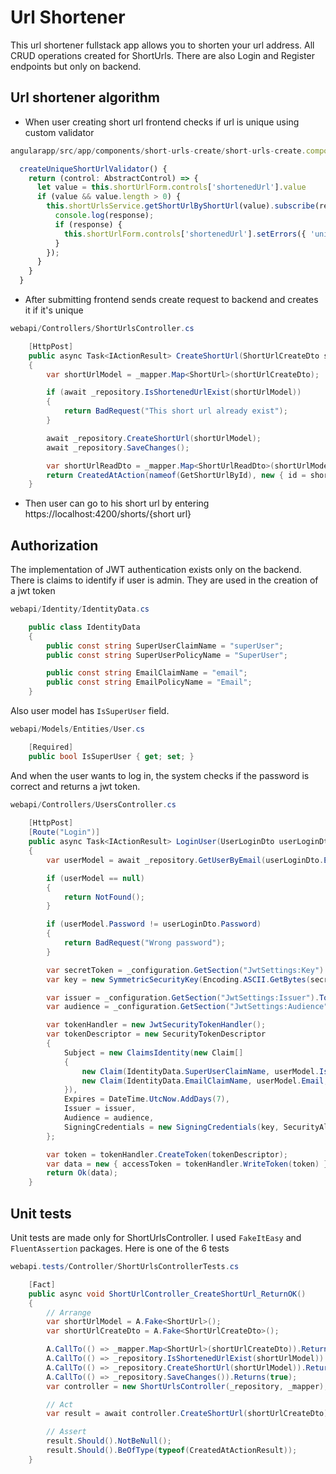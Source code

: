 # Url Shortener
This url shortener fullstack app allows you to shorten your url address. All CRUD operations created for ShortUrls. There are also Login and Register endpoints but only on backend.

## Url shortener algorithm
* When user creating short url frontend checks if url is unique using custom validator
```ts
angularapp/src/app/components/short-urls-create/short-urls-create.component.ts

  createUniqueShortUrlValidator() {
    return (control: AbstractControl) => {
      let value = this.shortUrlForm.controls['shortenedUrl'].value
      if (value && value.length > 0) {
        this.shortUrlsService.getShortUrlByShortUrl(value).subscribe(response => {
          console.log(response);
          if (response) {
            this.shortUrlForm.controls['shortenedUrl'].setErrors({ 'unique_error': 'Short url must be unique' });
          }
        });
      }
    }
  }
```
* After submitting frontend sends create request to backend and creates it if it's unique

```c#
webapi/Controllers/ShortUrlsController.cs

    [HttpPost]
    public async Task<IActionResult> CreateShortUrl(ShortUrlCreateDto shortUrlCreateDto)
    {
        var shortUrlModel = _mapper.Map<ShortUrl>(shortUrlCreateDto);

        if (await _repository.IsShortenedUrlExist(shortUrlModel))
        {
            return BadRequest("This short url already exist");
        }

        await _repository.CreateShortUrl(shortUrlModel);
        await _repository.SaveChanges();

        var shortUrlReadDto = _mapper.Map<ShortUrlReadDto>(shortUrlModel);
        return CreatedAtAction(nameof(GetShortUrlById), new { id = shortUrlReadDto.Id }, shortUrlReadDto);
    }
```

* Then user can go to his short url by entering https://localhost:4200/shorts/{short url}

## Authorization
The implementation of JWT authentication exists only on the backend.
There is claims to identify if user is admin. They are used in the creation of a jwt token

```c#
webapi/Identity/IdentityData.cs

    public class IdentityData
    {
        public const string SuperUserClaimName = "superUser";
        public const string SuperUserPolicyName = "SuperUser";

        public const string EmailClaimName = "email";
        public const string EmailPolicyName = "Email";
    }
```

Also user model has `IsSuperUser` field.

```c#
webapi/Models/Entities/User.cs

    [Required]
    public bool IsSuperUser { get; set; }
```

And when the user wants to log in, the system checks if the password is correct and returns a jwt token.

```c#
webapi/Controllers/UsersController.cs
    
    [HttpPost]
    [Route("Login")]
    public async Task<IActionResult> LoginUser(UserLoginDto userLoginDto)
    {
        var userModel = await _repository.GetUserByEmail(userLoginDto.Email);

        if (userModel == null)
        {
            return NotFound();
        }

        if (userModel.Password != userLoginDto.Password)
        {
            return BadRequest("Wrong password");
        }

        var secretToken = _configuration.GetSection("JwtSettings:Key").ToString();
        var key = new SymmetricSecurityKey(Encoding.ASCII.GetBytes(secretToken));

        var issuer = _configuration.GetSection("JwtSettings:Issuer").ToString();
        var audience = _configuration.GetSection("JwtSettings:Audience").ToString();

        var tokenHandler = new JwtSecurityTokenHandler();
        var tokenDescriptor = new SecurityTokenDescriptor
        {
            Subject = new ClaimsIdentity(new Claim[]
            {
                new Claim(IdentityData.SuperUserClaimName, userModel.IsSuperUser.ToString(), ClaimValueTypes.Boolean),
                new Claim(IdentityData.EmailClaimName, userModel.Email, ClaimValueTypes.String),
            }),
            Expires = DateTime.UtcNow.AddDays(7),
            Issuer = issuer,
            Audience = audience,
            SigningCredentials = new SigningCredentials(key, SecurityAlgorithms.HmacSha256Signature)
        };

        var token = tokenHandler.CreateToken(tokenDescriptor);
        var data = new { accessToken = tokenHandler.WriteToken(token) };
        return Ok(data);
    }
```

## Unit tests
Unit tests are made only for ShortUrlsController. I used `FakeItEasy` and `FluentAssertion` packages. Here is one of the 6 tests
```c#
webapi.tests/Controller/ShortUrlsControllerTests.cs

    [Fact]
    public async void ShortUrlController_CreateShortUrl_ReturnOK()
    {
        // Arrange
        var shortUrlModel = A.Fake<ShortUrl>();
        var shortUrlCreateDto = A.Fake<ShortUrlCreateDto>();

        A.CallTo(() => _mapper.Map<ShortUrl>(shortUrlCreateDto)).Returns(shortUrlModel);
        A.CallTo(() => _repository.IsShortenedUrlExist(shortUrlModel)).Returns(false);
        A.CallTo(() => _repository.CreateShortUrl(shortUrlModel)).Returns(Task.CompletedTask);
        A.CallTo(() => _repository.SaveChanges()).Returns(true);
        var controller = new ShortUrlsController(_repository, _mapper);

        // Act
        var result = await controller.CreateShortUrl(shortUrlCreateDto);

        // Assert
        result.Should().NotBeNull();
        result.Should().BeOfType(typeof(CreatedAtActionResult));
    }
```

